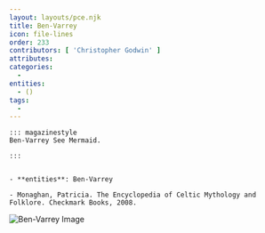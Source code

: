 ```yaml
---
layout: layouts/pce.njk
title: Ben-Varrey
icon: file-lines
order: 233
contributors: [ 'Christopher Godwin' ]
attributes:
categories:
  - 
entities:
  - ()
tags:
  - 
---
```

``` tab [group1:Info]
::: magazinestyle
Ben-Varrey See Mermaid.

:::
```
``` tab [group1:Attributes]
```
``` tab [group1:Entities]
- **entities**: Ben-Varrey
```
``` tab [group1:Sources]
- Monaghan, Patricia. The Encyclopedia of Celtic Mythology and Folklore. Checkmark Books, 2008.
```
![Ben-Varrey Image]([None])
